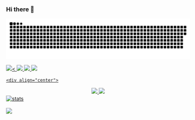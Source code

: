 ### Hi there 👋

<!--
**Klaydson-Sulpharnow/Klaydson-Sulpharnow** is a ✨ _special_ ✨ repository because its `README.md` (this file) appears on your GitHub profile.

Here are some ideas to get you started:

- 🔭 I’m currently working on ...
- 🌱 I’m currently learning ...
- 👯 I’m looking to collaborate on ...
- 🤔 I’m looking for help with ...
- 💬 Ask me about ...
- 📫 How to reach me: ...
- 😄 Pronouns: ...
- ⚡ Fun fact: ...
-->
![ Animação de cobra ](https://github.com/thobiassilva/thobiassilva/blob/output/github-contribution-grid-snake.svg)

<p align="esquerda">
  <a href="http://mailto:sulpharnow6873@gmail.com" alt="Gmail">
  <img src="https://img.shields.io/badge/-Gmail-FF0000?style=flat-square&labelColor=FF0000&logo=gmail&logoColor=white&link=http://mailto:thobiaspsilva@gmail.com/" />< 

  <a href="https://www.linkedin.com/feed/?trk=BR-SEM_google-adwords_Jordan-brand-sign-up" alt="Linkedin">
  <img src="https://img.shields.io/badge/-Linkedin-0e76a8?style=flat-square&logo=Linkedin&logoColor=white&link=https://www.linkedin.com/in/thobiaspsilva/" />

  <a href="https://www.instagram.com/" alt="Instagram">
  <img src="https://img.shields.io/badge/-Instagram-DF0174?style=flat-square&labelColor=DF0174&logo=instagram&logoColor=white&link=https://www.instagram.com/thobias_silva/"/>
  
  <a href="https://github.com/Klaydson-Sulpharnow" alt="Github">
  <img src="https://img.shields.io/github/followers/thobiassilva?label=follow&?style=flat-square&labelColor=3b5998&logo=github&link=https://github.com/thobiassilva"/> 

</p>  
    
    <div align="center">
<a href="https://github.com/Klaydson-Sulpharnow">
<div align="center">
<img width="364px" src="https://github-readme-stats.vercel.app/api/top-langs/?username=Klaydson-Sulpharnow&layout=compact&langs_count=7&theme=onedark"/>
<img width="435px" src="https://github-readme-stats.vercel.app/api?username=Klaydson-Sulpharnow&show_icons=true&theme=onedark&include_all_commits=true&count_private=true"/>
</div>
<img width="805px" align="center" src="https://github-readme-streak-stats.herokuapp.com/?user=Klaydson-sulpharnow&theme=onedark" alt="stats" />
<br>
<br>
<img src="https://github-profile-trophy.vercel.app/?username=Klaydson-Sulpharnow&theme=onedark&title=Stars,Followers,Commit,Repo&margin-w=30&margin-h=30&row=1&column=4&no-frame=true" />
</div>
</body>
</html>
